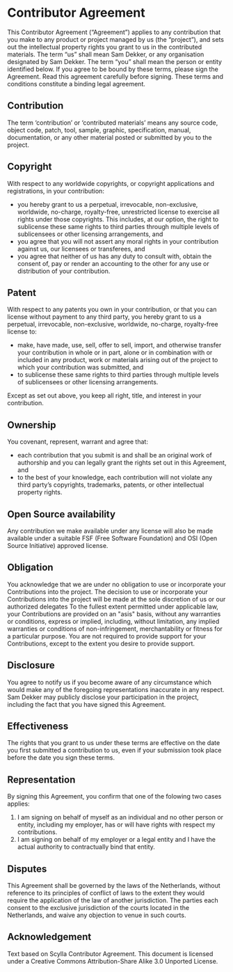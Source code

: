 # Contributor Agreement
This Contributor Agreement (“Agreement”) applies to any contribution that you make to any product or project managed by us (the “project”), and sets out the intellectual property rights you grant to us in the contributed materials. The term “us” shall mean Sam Dekker, or any organisation designated by Sam Dekker. The term “you” shall mean the person or entity identified below. If you agree to be bound by these terms, please sign the Agreement. Read this agreement carefully before signing. These terms and conditions constitute a binding legal agreement.

## Contribution
The term ‘contribution’ or ‘contributed materials’ means any source code, object code, patch, tool, sample, graphic, specification, manual, documentation, or any other material posted or submitted by you to the project.

## Copyright
With respect to any worldwide copyrights, or copyright applications and registrations, in your contribution:
- you hereby grant to us a perpetual, irrevocable, non-exclusive, worldwide, no-charge, royalty-free, unrestricted license to exercise all rights under those copyrights. This includes, at our option, the right to sublicense these same rights to third parties through multiple levels of sublicensees or other licensing arrangements, and
- you agree that you will not assert any moral rights in your contribution against us, our licensees or transferees, and
- you agree that neither of us has any duty to consult with, obtain the consent of, pay or render an accounting to the other for any use or distribution of your contribution.

## Patent 
With respect to any patents you own in your contribution, or that you can license without payment to any third party, you hereby grant to us a perpetual, irrevocable, non-exclusive, worldwide, no-charge, royalty-free license to:
- make, have made, use, sell, offer to sell, import, and otherwise transfer your contribution in whole or in part, alone or in combination with or included in any product, work or materials arising out of the project to which your contribution was submitted, and
- to sublicense these same rights to third parties through multiple levels of sublicensees or other licensing arrangements.

Except as set out above, you keep all right, title, and interest in your contribution.

## Ownership
You covenant, represent, warrant and agree that:
- each contribution that you submit is and shall be an original work of authorship and you can legally grant the rights set out in this Agreement, and
- to the best of your knowledge, each contribution will not violate any third party’s copyrights, trademarks, patents, or other intellectual property rights.

## Open Source availability
Any contribution we make available under any license will also be made available under a suitable FSF (Free Software Foundation) and OSI (Open Source Initiative) approved license.

## Obligation
You acknowledge that we are under no obligation to use or incorporate your Contributions into the project. The decision to use or incorporate your Contributions into the project will be made at the sole discretion of us or our authorized delegates
To the fullest extent permitted under applicable law, your Contributions are provided on an "asis" basis, without any warranties or conditions, express or implied, including, without limitation, any implied warranties or conditions of non-infringement, merchantability or fitness for a particular purpose. You are not required to provide support for your Contributions, except to the extent you desire to provide support.

## Disclosure
You agree to notify us if you become aware of any circumstance which would make any of the foregoing representations inaccurate in any respect.
Sam Dekker may publicly disclose your participation in the project, including the fact that you have signed this Agreement.

## Effectiveness
The rights that you grant to us under these terms are effective on the date you first submitted a contribution to us, even if your submission took place before the date you sign these terms. 

## Representation
By signing this Agreement, you confirm that one of the folowing two cases applies:
1) I am signing on behalf of myself as an individual and no other person or entity, including my employer, has or will have rights with respect my contributions.
2) I am signing on behalf of my employer or a legal entity and I have the actual authority to contractually bind that entity.

## Disputes
This Agreement shall be governed by the laws of the Netherlands, without reference to its principles of conflict of laws to the extent they would require the application of the law of another jurisdiction. The parties each consent to the exclusive jurisdiction of the courts located in the Netherlands, and waive any objection to venue in such courts.

## Acknowledgement
Text based on Scylla Contributor Agreement. This document is licensed under a Creative Commons Attribution-Share Alike 3.0 Unported License.
